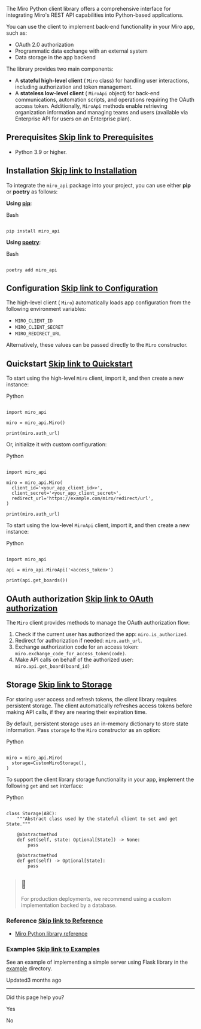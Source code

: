 The Miro Python client library offers a comprehensive interface for integrating Miro's REST API capabilities into Python-based applications.

You can use the client to implement back-end functionality in your Miro app, such as:

- OAuth 2.0 authorization
- Programmatic data exchange with an external system
- Data storage in the app backend

The library provides two main components:

- A **stateful high-level client** ( `Miro` class) for handling user interactions, including authorization and token management.
- A **stateless low-level client** ( `MiroApi` object) for back-end communications, automation scripts, and operations requiring the OAuth access token. Additionally, `MiroApi` methods enable retrieving organization information and managing teams and users (available via Enterprise API for users on an Enterprise plan).

## Prerequisites [Skip link to Prerequisites](https://developers.miro.com/docs/miro-python-client#prerequisites)

- Python 3.9 or higher.

## Installation [Skip link to Installation](https://developers.miro.com/docs/miro-python-client#installation)

To integrate the `miro_api` package into your project, you can use either **pip** or **poetry** as follows:

**Using [pip](https://github.com/pypa/pip)**:

Bash

```rdmd-code lang-bash theme-light

pip install miro_api

```

**Using [poetry](https://python-poetry.org/docs/)**:

Bash

```rdmd-code lang-bash theme-light

poetry add miro_api

```

## Configuration [Skip link to Configuration](https://developers.miro.com/docs/miro-python-client#configuration)

The high-level client ( `Miro`) automatically loads app configuration from the following environment variables:

- `MIRO_CLIENT_ID`
- `MIRO_CLIENT_SECRET`
- `MIRO_REDIRECT_URL`

Alternatively, these values can be passed directly to the `Miro` constructor.

## Quickstart [Skip link to Quickstart](https://developers.miro.com/docs/miro-python-client#quickstart)

To start using the high-level `Miro` client, import it, and then create a new instance:

Python

```rdmd-code lang-python theme-light

import miro_api

miro = miro_api.Miro()

print(miro.auth_url)

```

Or, initialize it with custom configuration:

Python

```rdmd-code lang-python theme-light

import miro_api

miro = miro_api.Miro(
  client_id='<your_app_client_id>>',
  client_secret='<your_app_client_secret>',
  redirect_url='https://example.com/miro/redirect/url',
)

print(miro.auth_url)

```

To start using the low-level `MiroApi` client, import it, and then create a new instance:

Python

```rdmd-code lang-python theme-light

import miro_api

api = miro_api.MiroApi('<access_token>')

print(api.get_boards())

```

## OAuth authorization [Skip link to OAuth authorization](https://developers.miro.com/docs/miro-python-client#oauth-authorization)

The `Miro` client provides methods to manage the OAuth authorization flow:

1. Check if the current user has authorized the app: `miro.is_authorized`.
2. Redirect for authorization if needed: `miro.auth_url`.
3. Exchange authorization code for an access token: `miro.exchange_code_for_access_token(code)`.
4. Make API calls on behalf of the authorized user: `miro.api.get_board(board_id)`

## Storage [Skip link to Storage](https://developers.miro.com/docs/miro-python-client#storage)

For storing user access and refresh tokens, the client library requires persistent storage. The client automatically refreshes access tokens before making API calls, if they are nearing their expiration time.

By default, persistent storage uses an in-memory dictionary to store state information. Pass `storage` to the `Miro` constructor as an option:

Python

```rdmd-code lang-python theme-light

miro = miro_api.Miro(
  storage=CustomMiroStorage(),
)

```

To support the client library storage functionality in your app, implement the following `get` and `set` interface:

Python

```rdmd-code lang-python theme-light

class Storage(ABC):
    """Abstract class used by the stateful client to set and get State."""

    @abstractmethod
    def set(self, state: Optional[State]) -> None:
        pass

    @abstractmethod
    def get(self) -> Optional[State]:
        pass

```

> ## 🚧
>
> For production deployments, we recommend using a custom implementation backed by a database.

### Reference [Skip link to Reference](https://developers.miro.com/docs/miro-python-client#reference)

- [Miro Python library reference](https://miroapp.github.io/api-clients/python/)

### Examples [Skip link to Examples](https://developers.miro.com/docs/miro-python-client#examples)

See an example of implementing a simple server using Flask library in the [example](https://github.com/miroapp/api-clients/tree/main/packages/miro-api-python/example) directory.

Updated3 months ago

---

Did this page help you?

Yes

No
